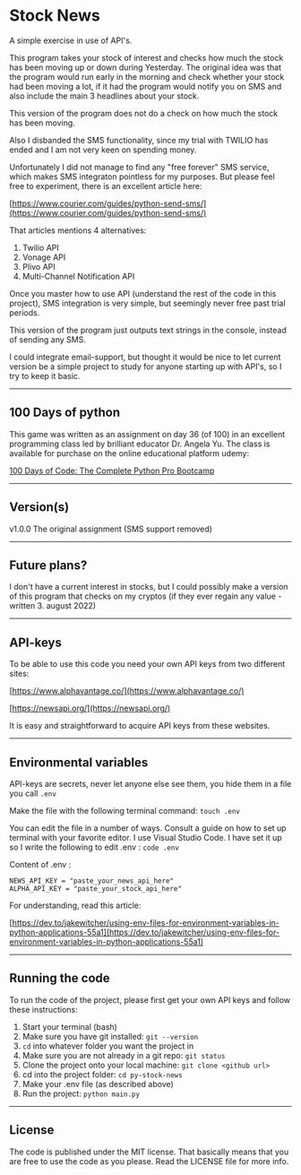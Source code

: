 # Stock News
A simple exercise in use of API's.

This program takes your stock of interest and checks how much the stock has been moving up or down during Yesterday.
The original idea was that the program would run early in the morning and check whether your stock had been moving a lot, if it had the program would notify you on SMS and also include the main 3 headlines about your stock.

This version of the program does not do a check on how much the stock has been moving.

Also I disbanded the SMS functionality, since my trial with TWILIO has ended and I am not very keen on spending money.

Unfortunately I did not manage to find any "free forever" SMS service, which makes SMS integraton pointless for my purposes. But please feel free to experiment, there is an excellent article here:

[https://www.courier.com/guides/python-send-sms/](https://www.courier.com/guides/python-send-sms/)

That articles mentions 4 alternatives:
1. Twilio API
2. Vonage API
3. Plivo API
4. Multi-Channel Notification API

Once you master how to use API (understand the rest of the code in this project), SMS integration is very simple, but seemingly never free past trial periods.

This version of the program just outputs text strings in the console, instead of sending any SMS.

I could integrate email-support, but thought it would be nice to let current version be a simple project to study for anyone starting up with API's, so I try to keep it basic.

---

## 100 Days of python
This game was written as an assignment on day 36 (of 100) in an excellent programming class led by brilliant educator Dr. Angela Yu.
The class is available for purchase on the online educational platform udemy:

[100 Days of Code: The Complete Python Pro Bootcamp](https://www.udemy.com/course/100-days-of-code/)

---

## Version(s)
v1.0.0 The original assignment (SMS support removed)

----

## Future plans?
I don't have a current interest in stocks, but I could possibly make a version of this program that checks on my cryptos (if they ever regain any value - written 3. august 2022)

---

## API-keys
To be able to use this code you need your own API keys from two different sites:

[https://www.alphavantage.co/](https://www.alphavantage.co/)

[https://newsapi.org/](https://newsapi.org/)

It is easy and straightforward to acquire API keys from these websites.

---

## Environmental variables

API-keys are secrets, never let anyone else see them, you hide them in a file you call `.env`

Make the file with the following terminal command: `touch .env`

You can edit the file in a number of ways. Consult a guide on how to set up terminal with your favorite editor. I use Visual Studio Code. I have set it up so I write the following to edit .env : `code .env`

Content of .env :

```
NEWS_API_KEY = "paste_your_news_api_here"
ALPHA_API_KEY = "paste_your_stock_api_here"
```

For understanding, read this article:

[https://dev.to/jakewitcher/using-env-files-for-environment-variables-in-python-applications-55a1](https://dev.to/jakewitcher/using-env-files-for-environment-variables-in-python-applications-55a1)


---

## Running the code
To run the code of the project, please first get your own API keys and follow these instructions:

1. Start your terminal (bash)
2. Make sure you have git installed: `git --version`
3. `cd` into whatever folder you want the project in
4. Make sure you are not already in a git repo: `git status`
5. Clone the project onto your local machine: `git clone <github url>`
6. cd into the project folder: `cd py-stock-news`
7. Make your .env file (as described above)
8. Run the project: `python main.py`

---

## License
The code is published under the MIT license. That basically means that you are free to use the code as you please. Read the LICENSE file for more info.